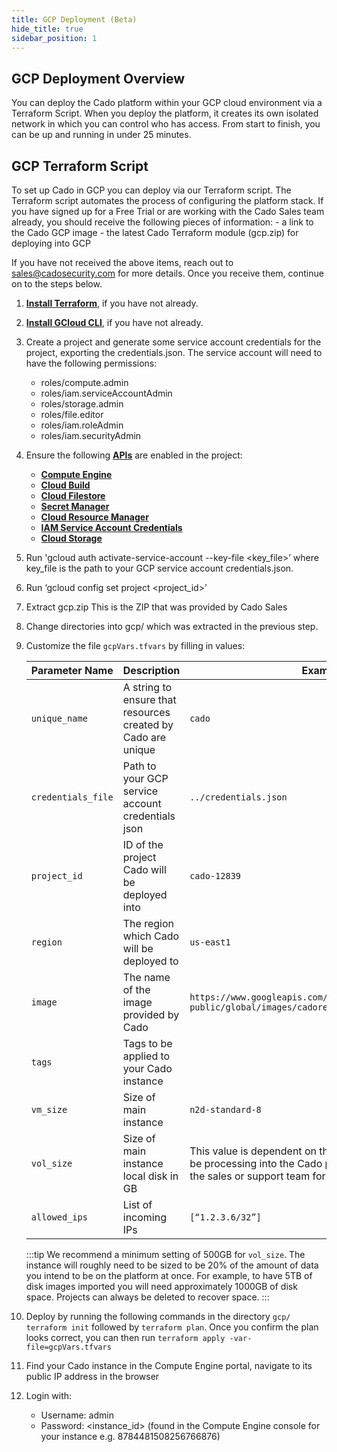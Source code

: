 ```yaml
---
title: GCP Deployment (Beta)
hide_title: true
sidebar_position: 1
---
```

## GCP Deployment Overview
You can deploy the Cado platform within your GCP cloud environment via a Terraform Script. When you deploy the platform, it creates its own isolated network in which you can control who has access.  From start to finish, you can be up and running in under 25 minutes.
## GCP Terraform Script
To set up Cado in GCP you can deploy via our Terraform script.  The Terraform script automates the process of configuring the platform stack.
If you have signed up for a Free Trial or are working with the Cado Sales team already, you should receive the following pieces of information:
    - a link to the Cado GCP image
    - the latest Cado Terraform module (gcp.zip) for deploying into GCP

If you have not received the above items, reach out to sales@cadosecurity.com for more details.  Once you receive them, continue on to the steps below.
1. **[Install Terraform](https://learn.hashicorp.com/tutorials/terraform/install-cli)**, if you have not already.
2. **[Install GCloud CLI](https://cloud.google.com/sdk/docs/install)**, if you have not already.
3. Create a project and generate some service account credentials for the project, exporting the credentials.json. The service account will need to have the following permissions:
    - roles/compute.admin
    - roles/iam.serviceAccountAdmin
    - roles/storage.admin
    - roles/file.editor
    - roles/iam.roleAdmin
    - roles/iam.securityAdmin
4. Ensure the following **[APIs](https://console.cloud.google.com/apis/library)** are enabled in the project:
    - **[Compute Engine](https://console.cloud.google.com/marketplace/product/google/compute.googleapis.com)**
    - **[Cloud Build](https://console.cloud.google.com/marketplace/product/google/cloudbuild.googleapis.com)**
    - **[Cloud Filestore](https://console.cloud.google.com/marketplace/product/google/firestore.googleapis.com)**
    - **[Secret Manager](https://console.cloud.google.com/marketplace/product/google/secretmanager.googleapis.com)**
    - **[Cloud Resource Manager](https://console.cloud.google.com/marketplace/product/google/cloudresourcemanager.googleapis.com)**
    - **[IAM Service Account Credentials](https://console.cloud.google.com/marketplace/product/google/iamcredentials.googleapis.com)**
    - **[Cloud Storage](https://console.cloud.google.com/marketplace/product/google/storage.googleapis.com)**
5. Run 'gcloud auth activate-service-account --key-file <key_file>’ where key_file is the path to your GCP service account credentials.json. 
6. Run ‘gcloud config set project <project_id>’
7. Extract gcp.zip This is the ZIP that was provided by Cado Sales
8. Change directories into gcp/ which was extracted in the previous step.
9. Customize the file `gcpVars.tfvars` by filling in values:

    | Parameter Name | Description | Example |
    | -------------- | ----------- | ------- |
    | `unique_name` | A string to ensure that resources created by Cado are unique | `cado` |
    | `credentials_file` | Path to your GCP service account credentials json | `../credentials.json` |
    | `project_id` | ID of the project Cado will be deployed into | `cado-12839`  |
    | `region` | The region which Cado will be deployed to | `us-east1` |
    | `image` | The name of the image provided by Cado | `https://www.googleapis.com/compute/v1/projects/cado-public/global/images/cadoresponse-2-8-0` |
    | `tags` | Tags to be applied to your Cado instance ||
    | `vm_size` | Size of main instance | `n2d-standard-8` |
    | `vol_size` | Size of main instance local disk in GB | This value is dependent on the amount of data you will be processing into the Cado platform. Please speak with the sales or support team for proper sizing. |
    | `allowed_ips` | List of incoming IPs  | `[“1.2.3.6/32”]` |
    :::tip
     We recommend a minimum setting of 500GB for `vol_size`. The instance will roughly need to be sized to be 20% of the amount of data you intend to be on the platform at once. For example, to have 5TB of disk images imported you will need approximately 1000GB of disk space. Projects can always be deleted to recover space.
    :::
10. Deploy by running the following commands in the directory `gcp/`
    `terraform init` followed by `terraform plan`.  Once you confirm the plan looks correct, you can then run `terraform apply -var-file=gcpVars.tfvars`
11. Find your Cado instance in the Compute Engine portal, navigate to its public IP address in the browser
12. Login with:
    - Username: admin
    - Password: <instance_id> (found in the Compute Engine console for your instance e.g. 8784481508256766876)